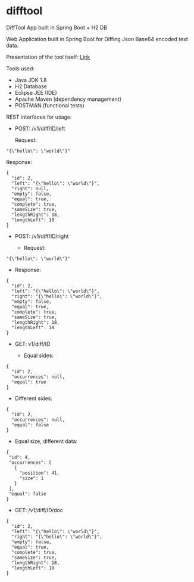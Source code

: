 # difftool
DiffTool App built in Spring Boot + H2 DB

Web Application built in Spring Boot for Diffing Json Base64 encoded text data.

Presentation of the tool itself: [Link](https://goo.gl/sxY7NQ)

Tools used:
* Java JDK 1.8
* H2 Database
* Eclipse JEE (IDE)
* Apache Maven (dependency management)
* POSTMAN (functional tests)

REST interfaces for usage:
* POST: /v1/diff/ID/left

  Request:
```
"{\"hello\": \"world\"}"
```

  Response: 
```
{
  "id": 2,
  "left": "{\"hello\": \"world\"}",
  "right": null,
  "empty": false,
  "equal": true,
  "complete": true,
  "sameSize": true,
  "lengthRight": 18,
  "lengthLeft": 18
}

```

* POST: /v1/diff/ID/right

  * Request:
```
"{\"hello\": \"world\"}"
```

  * Response: 
```
{
  "id": 2,
  "left": "{\"hello\": \"world\"}",
  "right": "{\"hello\": \"world\"}",
  "empty": false,
  "equal": true,
  "complete": true,
  "sameSize": true,
  "lengthRight": 18,
  "lengthLeft": 18
}

```
* GET: v1/diff/ID

  * Equal sides:
```
{
  "id": 2,
  "occurrences": null,
  "equal": true
}
```

  * Different sides: 
```
{
  "id": 2,
  "occurrences": null,
  "equal": false
}
```

  * Equal size, different data:
 ```
{
  "id": 4,
  "occurrences": [
    {
      "position": 41,
      "size": 1
    }
  ],
  "equal": false
} 
 ```

* GET: /v1/diff/ID/doc
```
{
  "id": 2,
  "left": "{\"hello\": \"world\"}",
  "right": "{\"hello\": \"world\"}",
  "empty": false,
  "equal": true,
  "complete": true,
  "sameSize": true,
  "lengthRight": 18,
  "lengthLeft": 18
} 
```
